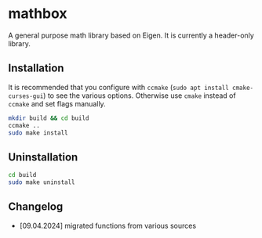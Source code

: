 # mathbox

A general purpose math library based on Eigen. It is currently a header-only library.

## Installation

It is recommended that you configure with `ccmake` (`sudo apt install cmake-curses-gui`) to see the various options. Otherwise use `cmake` instead of `ccmake` and set flags manually.

```bash
mkdir build && cd build
ccmake ..
sudo make install
```

## Uninstallation

```bash
cd build
sudo make uninstall
```

## Changelog

* [09.04.2024] migrated functions from various sources
